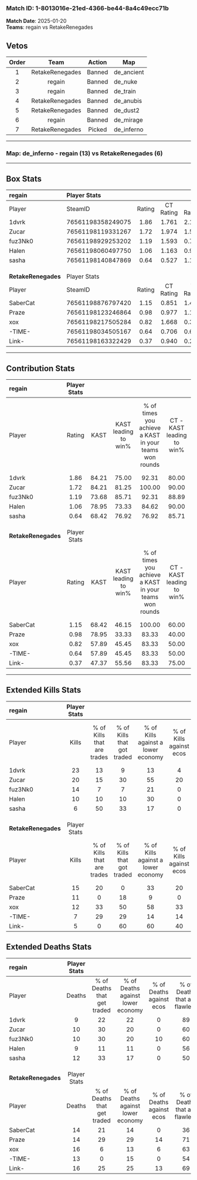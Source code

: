 ### Match ID: 1-8013016e-21ed-4366-be44-8a4c49ecc71b  
**Match Date**: 2025-01-20  
**Teams**: regain vs RetakeRenegades  

## Vetos  

| Order | Team | Action | Map |
| :---: | :--: | :----: | --- |
| 1 | RetakeRenegades | Banned | de_ancient |
| 2 | regain | Banned | de_nuke |
| 3 | regain | Banned | de_train |
| 4 | RetakeRenegades | Banned | de_anubis |
| 5 | RetakeRenegades | Banned | de_dust2 |
| 6 | regain | Banned | de_mirage |
| 7 | RetakeRenegades | Picked | de_inferno |

---  

### **Map**: de_inferno - regain (13) vs RetakeRenegades (6)  
---  

## Box Stats  

| **regain**          | Player Stats      |        |           |          |       |       |       |         |        |      |     |
| :- | :- | :-: | :-: | :-: | :-: | :-: | :-: | :-: | :-: | :-: | :-: |
| Player              | SteamID           | Rating | CT Rating | T Rating | KAST  |  ADR  | Kills | Assists | Deaths | K/D  | HS% |
| 1dvrk               | 76561198358249075 |  1.86  |   1.761   |  2.186   | 84.21 | 118.9 |  23   |    1    |   9    | 2.56 | 43  |
| Zucar               | 76561198119331267 |  1.72  |   1.974   |  1.513   | 84.21 | 116.3 |  20   |    8    |   10   | 2.00 | 60  |
| fuz3Nk0             | 76561198929253202 |  1.19  |   1.593   |  0.752   | 73.68 | 64.4  |  14   |    6    |   10   | 1.40 | 28  |
| Halen               | 76561198060497750 |  1.06  |   1.163   |  0.959   | 78.95 | 63.7  |  10   |    3    |   9    | 1.11 | 80  |
| sasha               | 76561198140847869 |  0.64  |   0.527   |  1.154   | 68.42 | 37.1  |   6   |    5    |   12   | 0.50 | 33  |
|                     |                   |        |           |          |       |       |       |         |        |      |     |
|                     |                   |        |           |          |       |       |       |         |        |      |     |
|                     |                   |        |           |          |       |       |       |         |        |      |     |
| **RetakeRenegades** | Player Stats      |        |           |          |       |       |       |         |        |      |     |
| Player              | SteamID           | Rating | CT Rating | T Rating | KAST  |  ADR  | Kills | Assists | Deaths | K/D  | HS% |
| SaberCat            | 76561198876797420 |  1.15  |   0.851   |  1.460   | 68.42 | 89.2  |  15   |    3    |   14   | 1.07 | 66  |
| Praze               | 76561198123246864 |  0.98  |   0.977   |  1.173   | 78.95 | 66.5  |  11   |    4    |   14   | 0.79 | 81  |
| xox                 | 76561198217505284 |  0.82  |   1.668   |  0.371   | 57.89 | 71.6  |  12   |    2    |   16   | 0.75 | 58  |
| -TIME-              | 76561198034505167 |  0.64  |   0.706   |  0.622   | 57.89 | 58.1  |   7   |    4    |   13   | 0.54 | 28  |
| Link-               | 76561198163322429 |  0.37  |   0.940   |  0.237   | 47.37 | 49.3  |   5   |    5    |   16   | 0.31 | 40  |
---  

## Contribution Stats  

| **regain**          | Player Stats |       |                      |                                                        |                           |                                                             |                          |                                                            |
| :- | :-: | :-: | :-: | :-: | :-: | :-: | :-: | :-: |
| Player              |    Rating    | KAST  | KAST leading to win% | % of times you achieve a KAST in your teams won rounds | CT - KAST leading to win% | CT - % of times you achieve a KAST in your teams won rounds | T - KAST leading to win% | T - % of times you achieve a KAST in your teams won rounds |
| 1dvrk               |     1.86     | 84.21 |        75.00         |                         92.31                          |           80.00           |                            88.89                            |          66.67           |                           100.00                           |
| Zucar               |     1.72     | 84.21 |        81.25         |                         100.00                         |           90.00           |                           100.00                            |          66.67           |                           100.00                           |
| fuz3Nk0             |     1.19     | 73.68 |        85.71         |                         92.31                          |           88.89           |                            88.89                            |          80.00           |                           100.00                           |
| Halen               |     1.06     | 78.95 |        73.33         |                         84.62                          |           90.00           |                           100.00                            |          40.00           |                           50.00                            |
| sasha               |     0.64     | 68.42 |        76.92         |                         76.92                          |           85.71           |                            66.67                            |          66.67           |                           100.00                           |
|                     |              |       |                      |                                                        |                           |                                                             |                          |                                                            |
|                     |              |       |                      |                                                        |                           |                                                             |                          |                                                            |
|                     |              |       |                      |                                                        |                           |                                                             |                          |                                                            |
| **RetakeRenegades** | Player Stats |       |                      |                                                        |                           |                                                             |                          |                                                            |
| Player              |    Rating    | KAST  | KAST leading to win% | % of times you achieve a KAST in your teams won rounds | CT - KAST leading to win% | CT - % of times you achieve a KAST in your teams won rounds | T - KAST leading to win% | T - % of times you achieve a KAST in your teams won rounds |
| SaberCat            |     1.15     | 68.42 |        46.15         |                         100.00                         |           60.00           |                           100.00                            |          37.50           |                           100.00                           |
| Praze               |     0.98     | 78.95 |        33.33         |                         83.33                          |           40.00           |                            66.67                            |          30.00           |                           100.00                           |
| xox                 |     0.82     | 57.89 |        45.45         |                         83.33                          |           50.00           |                           100.00                            |          40.00           |                           66.67                            |
| -TIME-              |     0.64     | 57.89 |        45.45         |                         83.33                          |           50.00           |                            66.67                            |          42.86           |                           100.00                           |
| Link-               |     0.37     | 47.37 |        55.56         |                         83.33                          |           75.00           |                           100.00                            |          40.00           |                           66.67                            |
---  

## Extended Kills Stats  

| **regain**          | Player Stats |                            |                            |                                    |                         |                              |                                 |                                       |                    |           |
| :- | :-: | :-: | :-: | :-: | :-: | :-: | :-: | :-: | :-: | :-: |
| Player              |    Kills     | % of Kills that are trades | % of Kills that got traded | % of Kills against a lower economy | % of Kills against ecos | % of Kills that are flawless | % of Kills that are close duels | % of Kills that are assisted by flash | Pistol Round Kills | AWP Kills |
| 1dvrk               |      23      |             13             |             9              |                 13                 |            4            |              52              |                9                |                   4                   |         1          |     9     |
| Zucar               |      20      |             15             |             30             |                 55                 |           20            |              50              |               10                |                  15                   |         0          |     0     |
| fuz3Nk0             |      14      |             7              |             7              |                 21                 |            0            |              71              |                0                |                   7                   |         1          |     0     |
| Halen               |      10      |             10             |             10             |                 30                 |            0            |              50              |                0                |                   0                   |         1          |     0     |
| sasha               |      6       |             50             |             33             |                 17                 |            0            |             100              |                0                |                   0                   |         3          |     0     |
|                     |              |                            |                            |                                    |                         |                              |                                 |                                       |                    |           |
|                     |              |                            |                            |                                    |                         |                              |                                 |                                       |                    |           |
|                     |              |                            |                            |                                    |                         |                              |                                 |                                       |                    |           |
| **RetakeRenegades** | Player Stats |                            |                            |                                    |                         |                              |                                 |                                       |                    |           |
| Player              |    Kills     | % of Kills that are trades | % of Kills that got traded | % of Kills against a lower economy | % of Kills against ecos | % of Kills that are flawless | % of Kills that are close duels | % of Kills that are assisted by flash | Pistol Round Kills | AWP Kills |
| SaberCat            |      15      |             20             |             0              |                 33                 |           20            |              60              |                0                |                   7                   |         2          |     0     |
| Praze               |      11      |             0              |             18             |                 9                  |            0            |              55              |                0                |                  18                   |         4          |     0     |
| xox                 |      12      |             33             |             50             |                 58                 |           33            |              75              |                8                |                   0                   |         2          |     0     |
| -TIME-              |      7       |             29             |             29             |                 14                 |           14            |              71              |                0                |                  14                   |         0          |     0     |
| Link-               |      5       |             0              |             60             |                 60                 |           40            |              40              |               40                |                   0                   |         0          |     0     |
## Extended Deaths Stats  

| **regain**          | Player Stats |                             |                                   |                          |                               |                            |                           |               |
| :- | :-: | :-: | :-: | :-: | :-: | :-: | :-: | :-: |
| Player              |    Deaths    | % of Deaths that get traded | % of Deaths against lower economy | % of Deaths against ecos | % of Deaths that are flawless | % of Deaths that are close | % of Deaths while blinded | Deaths to AWP |
| 1dvrk               |      9       |             22              |                22                 |            0             |              89               |             0              |            11             |       0       |
| Zucar               |      10      |             30              |                20                 |            0             |              60               |             10             |            10             |       0       |
| fuz3Nk0             |      10      |             30              |                20                 |            10            |              60               |             10             |            20             |       0       |
| Halen               |      9       |             11              |                11                 |            0             |              56               |             11             |             0             |       0       |
| sasha               |      12      |             33              |                17                 |            0             |              50               |             0              |             0             |       0       |
|                     |              |                             |                                   |                          |                               |                            |                           |               |
|                     |              |                             |                                   |                          |                               |                            |                           |               |
|                     |              |                             |                                   |                          |                               |                            |                           |               |
| **RetakeRenegades** | Player Stats |                             |                                   |                          |                               |                            |                           |               |
| Player              |    Deaths    | % of Deaths that get traded | % of Deaths against lower economy | % of Deaths against ecos | % of Deaths that are flawless | % of Deaths that are close | % of Deaths while blinded | Deaths to AWP |
| SaberCat            |      14      |             21              |                14                 |            0             |              36               |             0              |             7             |       0       |
| Praze               |      14      |             29              |                29                 |            14            |              71               |             0              |            14             |       1       |
| xox                 |      16      |              6              |                13                 |            6             |              63               |             6              |             0             |       4       |
| -TIME-              |      13      |              0              |                15                 |            0             |              54               |             23             |             8             |       2       |
| Link-               |      16      |             25              |                25                 |            13            |              69               |             0              |             6             |       2       |
